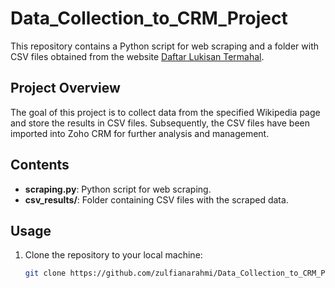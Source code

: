 # Data_Collection_to_CRM_Project


This repository contains a Python script for web scraping and a folder with CSV files obtained from the website [Daftar Lukisan Termahal](https://id.wikipedia.org/wiki/Daftar_lukisan_termahal).

## Project Overview

The goal of this project is to collect data from the specified Wikipedia page and store the results in CSV files. Subsequently, the CSV files have been imported into Zoho CRM for further analysis and management.

## Contents

- **scraping.py**: Python script for web scraping.
- **csv_results/**: Folder containing CSV files with the scraped data.

## Usage

1. Clone the repository to your local machine:

   ```bash
   git clone https://github.com/zulfianarahmi/Data_Collection_to_CRM_Project.git
